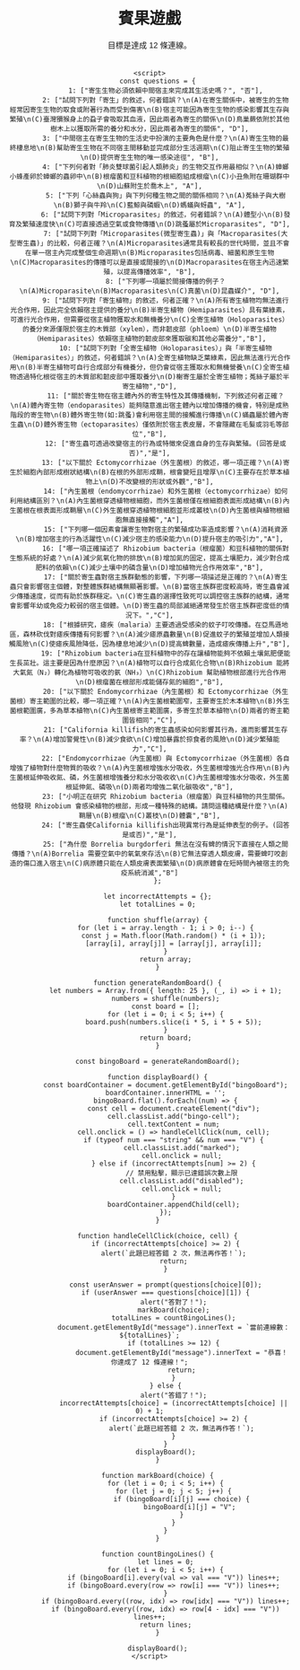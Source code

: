 
<!DOCTYPE html>
<html lang="zh-Hant">
<head>
    <meta charset="UTF-8">
    <meta name="viewport" content="width=device-width, initial-scale=1.0">
    <title>賓果遊戲</title>
    <style>
        body {
            font-family: Arial, sans-serif;
            text-align: center;
        }
        .bingo-board {
            display: grid;
            grid-template-columns: repeat(5, 1fr);
            gap: 5px;
            max-width: 300px;
            margin: 0 auto;
        }
        .bingo-cell {
            width: 50px;
            height: 50px;
            display: flex;
            align-items: center;
            justify-content: center;
            font-size: 18px;
            border: 1px solid #333;
            cursor: pointer;
        }
        .marked {
            background-color: #90ee90;
            color: #fff;
            cursor: default;
        }
        .disabled {
            background-color: #f0f0f0;
            cursor: not-allowed;
        }
        #message {
            margin-top: 20px;
        }
    </style>
</head>
<body>
    <h1>賓果遊戲</h1>
    <p>目標是達成 12 條連線。</p>
    <div class="bingo-board" id="bingoBoard"></div>
    <div id="message"></div>

    <script>
        const questions = {
            1: ["寄生生物必須依賴中間宿主來完成其生活史嗎？", "否"],
            2: ["試問下列對「寄生」的敘述，何者錯誤？\n(A)在寄生關係中，被寄生的生物經常因寄生生物的取食或附著行為而受到傷害\n(B)宿主可能因為寄生生物的感染影響其生存與繁殖\n(C)臺灣獼猴身上的蝨子會吸取其血液，因此兩者為寄生的關係\n(D)鳥巢蕨依附於其他樹木上以獲取所需的養分和水分，因此兩者為寄生的關係", "D"],
            3: ["中間宿主在寄生生物的生活史中扮演的主要角色是什麼？\n(A)寄生生物的最終棲息地\n(B)幫助寄生生物在不同宿主間移動並完成部分生活週期\n(C)阻止寄生生物的繁殖\n(D)提供寄生生物的唯一感染途徑", "B"],
            4: ["下列何者對「肺炎雙球菌引起人類肺炎」的生物交互作用最相似？\n(A)蟑螂小蜂產卵於蟑螂的蟲卵中\n(B)根瘤菌和豆科植物的根細胞組成根瘤\n(C)小丑魚附在珊瑚群中\n(D)山蘇附生於喬木上", "A"],
            5: ["下列「心絲蟲與狗」與下列何種生物之間的關係相同？\n(A)菟絲子與大樹\n(B)獅子與牛羚\n(C)藍鯨與磷蝦\n(D)螞蟻與蚜蟲", "A"],
            6: ["試問下列對「Microparasites」的敘述，何者錯誤？\n(A)體型小\n(B)發育及繁殖速度快\n(C)可直接透過空氣或食物傳播\n(D)跳蚤屬於Microparasites", "D"],
            7: ["試問下列對「Microparasites(微型寄生蟲)」與「Macroparasites(大型寄生蟲)」的比較，何者正確？\n(A)Microparasites通常具有較長的世代時間，並且不會在單一宿主內完成整個生命週期\n(B)Microparasites包括病毒、細菌和原生生物\n(C)Macroparasites的傳播可以是直接或間接的\n(D)Macroparasites在宿主內迅速繁殖，以提高傳播效率", "B"],
            8: ["下列哪一項屬於間接傳播的例子？\n(A)Microparasite\n(B)Macroparasites\n(C)真菌\n(D)昆蟲媒介", "D"],
            9: ["試問下列對「寄生植物」的敘述，何者正確？\n(A)所有寄生植物均無法進行光合作用，因此完全依賴宿主提供的養分\n(B)半寄生植物（Hemiparasites）具有葉綠素，可進行光合作用，但需要從宿主植物獲取水和無機養分\n(C)全寄生植物（Holoparasites）的養分來源僅限於宿主的木質部（xylem），而非韌皮部（phloem）\n(D)半寄生植物（Hemiparasites）依賴宿主植物的韌皮部來獲取碳和其他必需養分","B"],
            10: ["試問下列對「全寄生植物（Holoparasites）」與「半寄生植物（Hemiparasites）」的敘述，何者錯誤？\n(A)全寄生植物缺乏葉綠素，因此無法進行光合作用\n(B)半寄生植物可自行合成部分有機養分，但仍會從宿主獲取水和無機營養\n(C)全寄生植物透過特化根從宿主的木質部和韌皮部中獲取養分\n(D)榭寄生屬於全寄生植物；菟絲子屬於半寄生植物","D"],
            11: ["關於寄生物在宿主體內外的寄生特性及其傳播機制，下列敘述何者正確？\n(A)體內寄生物（endoparasites）能夠隨意進出宿主體內以增加傳播的機會，特別是成熟階段的寄生物\n(B)體外寄生物(如:跳蚤)會利用宿主間的接觸進行傳播\n(C)蟎蟲屬於體內寄生蟲\n(D)體外寄生物（ectoparasites）僅依附於宿主表皮層，不會隱藏在毛髮或羽毛等部位","B"],
            12: ["寄生蟲可透過改變宿主的行為或特徵來促進自身的生存與繁殖。(回答是或否)","是"],
            13: ["以下關於 Ectomycorrhizae（外生菌根）的敘述，哪一項正確？\n(A)寄生於細胞內部形成樹狀結構\n(B)在根的外部形成鞘，根會變短且增厚\n(C)主要存在於草本植物上\n(D)不改變根的形狀或外觀","B"],
            14: ["內生菌根（endomycorrhizae）和外生菌根（ectomycorrhizae）如何利用結構區別？\n(A)內生菌根穿透植物根細胞，而外生菌根僅在根細胞表面形成結構\n(B)內生菌根在根表面形成鞘層\n(C)外生菌根穿透植物根細胞並形成叢枝\n(D)內生菌根與植物根細胞無直接接觸","A"],
            15: ["下列哪一個因素會讓寄生物對宿主的繁殖成功率造成影響？\n(A)消耗資源\n(B)增加宿主的行為活躍性\n(C)減少宿主的感染能力\n(D)提升宿主的吸引力","A"],
            16: ["哪一項正確描述了 Rhizobium bacteria（根瘤菌）和豆科植物的關係對生態系統的好處？\n(A)減少氮氧化物的排放\n(B)增加氮的固定，提高土壤肥力，減少對合成肥料的依賴\n(C)減少土壤中的磷含量\n(D)增加植物光合作用效率","B"],
            17: ["關於寄生蟲對宿主族群動態的影響，下列哪一項描述是正確的？\n(A)寄生蟲只會影響宿主個體，對整體族群結構無顯著影響。\n(B)當宿主族群密度較高時，寄生蟲會減少傳播速度，從而有助於族群穩定。\n(C)寄生蟲的選擇性致死可以調控宿主族群的結構，通常會影響年幼或免疫力較弱的宿主個體。\n(D)寄生蟲的局部滅絕通常發生於宿主族群密度低的情況下。","C"],
            18: ["根據研究，瘧疾（malaria）主要透過受感染的蚊子叮咬傳播。在亞馬遜地區，森林砍伐對瘧疾傳播有何影響？\n(A)減少瘧原蟲數量\n(B)促進蚊子的繁殖並增加人類接觸風險\n(C)使瘧疾風險降低，因為棲息地減少\n(D)提高蜱數量，造成瘧疾傳播上升","B"],
            19: ["Rhizobium bacteria在豆科植物中的存在讓植物能夠不依賴土壤氮肥便能生長茁壯。這主要是因為什麼原因？\n(A)植物可以自行合成氮化合物\n(B)Rhizobium 能將大氣氮（N₂）轉化為植物可吸收的氨（NH₃）\n(C)Rhizobium 幫助植物根部進行光合作用\n(D)根瘤菌在根部形成能儲存氮的細胞","B"],
            20: ["以下關於 Endomycorrhizae（內生菌根）和 Ectomycorrhizae（外生菌根）寄主範圍的比較，哪一項正確？\n(A)內生菌根範圍窄，主要寄生於木本植物\n(B)外生菌根範圍廣，多為草本植物\n(C)內生菌根寄主範圍廣，多寄生於草本植物\n(D)兩者的寄主範圍皆相同","C"],
            21: ["California killifish的寄生蟲感染如何影響其行為，進而影響其生存率？\n(A)增加警覺性\n(B)減少食欲\n(C)增加暴露於掠食者的風險\n(D)減少繁殖能力","C"],
            22: ["Endomycorrhizae（內生菌根）與 Ectomycorrhizae（外生菌根）各自增強了植物對什麼物質的吸收？\n(A)內生菌根增強水分吸收，外生菌根增強光合作用\n(B)內生菌根延伸吸收氮、磷，外生菌根增強養分和水分吸收收\n(C)內生菌根增強水分吸收，外生菌根延伸氮、磷吸\n(D)兩者均增強二氧化碳吸收","B"],
            23: ["小明正在研究 Rhizobium bacteria（根瘤菌）與豆科植物的共生關係。他發現 Rhizobium 會感染植物的根部，形成一種特殊的結構。請問這種結構是什麼？\n(A)鞘層\n(B)根瘤\n(C)叢枝\n(D)體囊","B"],
            24: ["寄生蟲使California killifish出現異常行為是延伸表型的例子。(回答是或否)","是"],
            25: ["為什麼 Borrelia burgdorferi 無法在沒有蜱的情況下直接在人類之間傳播？\n(A)Borrelia 需要空氣中的氧氣來存活\n(B)它無法穿透人類皮膚，需要蜱叮咬創造的傷口進入宿主\n(C)病原體只能在人類皮膚表面繁殖\n(D)病原體會在短時間內被宿主的免疫系統消滅","B"]
        };

        let incorrectAttempts = {};
        let totalLines = 0;

        function shuffle(array) {
            for (let i = array.length - 1; i > 0; i--) {
                const j = Math.floor(Math.random() * (i + 1));
                [array[i], array[j]] = [array[j], array[i]];
            }
            return array;
        }

        function generateRandomBoard() {
            let numbers = Array.from({ length: 25 }, (_, i) => i + 1);
            numbers = shuffle(numbers);
            const board = [];
            for (let i = 0; i < 5; i++) {
                board.push(numbers.slice(i * 5, i * 5 + 5));
            }
            return board;
        }

        const bingoBoard = generateRandomBoard();

        function displayBoard() {
            const boardContainer = document.getElementById("bingoBoard");
            boardContainer.innerHTML = '';
            bingoBoard.flat().forEach((num) => {
                const cell = document.createElement("div");
                cell.classList.add("bingo-cell");
                cell.textContent = num;
                cell.onclick = () => handleCellClick(num, cell);
                if (typeof num === "string" && num === "V") {
                    cell.classList.add("marked");
                    cell.onclick = null;
                } else if (incorrectAttempts[num] >= 2) {
                    // 禁用點擊，顯示已達錯誤次數上限
                    cell.classList.add("disabled");
                    cell.onclick = null;
                }
                boardContainer.appendChild(cell);
            });
        }

        function handleCellClick(choice, cell) {
            if (incorrectAttempts[choice] >= 2) {
                alert(`此題已經答錯 2 次，無法再作答！`);
                return;
            }

            const userAnswer = prompt(questions[choice][0]);
            if (userAnswer === questions[choice][1]) {
                alert("答對了！");
                markBoard(choice);
                totalLines = countBingoLines();
                document.getElementById("message").innerText = `當前連線數：${totalLines}`;
                if (totalLines >= 12) {
                    document.getElementById("message").innerText = "恭喜！你達成了 12 條連線！";
                    return;
                }
            } else {
                alert("答錯了！");
                incorrectAttempts[choice] = (incorrectAttempts[choice] || 0) + 1;
                if (incorrectAttempts[choice] >= 2) {
                    alert(`此題已經答錯 2 次，無法再作答！`);
                }
            }
            displayBoard();
        }

        function markBoard(choice) {
            for (let i = 0; i < 5; i++) {
                for (let j = 0; j < 5; j++) {
                    if (bingoBoard[i][j] === choice) {
                        bingoBoard[i][j] = "V";
                    }
                }
            }
        }

        function countBingoLines() {
            let lines = 0;
            for (let i = 0; i < 5; i++) {
                if (bingoBoard[i].every(val => val === "V")) lines++;
                if (bingoBoard.every(row => row[i] === "V")) lines++;
            }
            if (bingoBoard.every((row, idx) => row[idx] === "V")) lines++;
            if (bingoBoard.every((row, idx) => row[4 - idx] === "V")) lines++;
            return lines;
        }

        displayBoard();
    </script>
</body>
</html>
